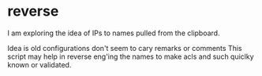 # reverse
I am exploring the idea of IPs to names pulled from the clipboard.

Idea is old configurations don't seem to cary remarks or comments
This script may help in reverse eng'ing the names to make acls and such
quiclky known or validated.
